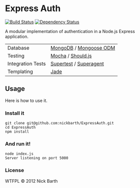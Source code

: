 # Express Auth

[![Build Status](https://secure.travis-ci.org/nickbarth/ExpressAuth.png?branch=master)](https://travis-ci.org/nickbarth/ExpressAuth)
[![Dependency Status](https://gemnasium.com/nickbarth/ExpressAuth.png)](https://gemnasium.com/nickbarth/ExpressAuth)

A modular implementation of authentication in a Node.js Express application.

<table>
  <tr>
    <td>Database</td>
    <td><a href="http://www.mongodb.org/">MongoDB</a> / <a href="http://mongoosejs.com/">Mongoose ODM</a></td>
  </tr>
  <tr>
    <td>Testing</td>
    <td><a href="http://visionmedia.github.com/mocha/">Mocha</a> / <a href="https://github.com/visionmedia/should.js/">Should.js</a></td>
  </tr>
  <tr>
    <td>Integration Tests</td>
    <td><a href="https://github.com/visionmedia/supertest">Supertest</a> / <a href="https://github.com/visionmedia/superagent">Superagent</a></td>
  </tr>
  <tr>
    <td>Templating</td>
    <td><a href="http://jade-lang.com/">Jade</a></td>
  </tr>
</table>

## Usage

Here is how to use it.

### Install it

    git clone git@github.com:nickbarth/ExpressAuth.git
    cd ExpressAuth
    npm install

### And run it!

    node index.js
    Server listening on port 5000

### License

WTFPL &copy; 2012 Nick Barth
